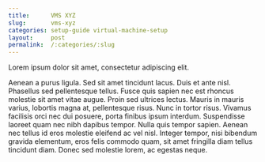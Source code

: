 ```yaml
---
title:      VMS XYZ
slug:       vms-xyz
categories: setup-guide virtual-machine-setup
layout:     post
permalink:  /:categories/:slug
---
```


Lorem ipsum dolor sit amet, consectetur adipiscing elit.

Aenean a purus ligula. Sed sit amet tincidunt lacus. Duis et ante nisl. Phasellus sed pellentesque tellus. Fusce quis sapien nec est rhoncus molestie sit amet vitae augue. Proin sed ultrices lectus. Mauris in mauris varius, lobortis magna at, pellentesque risus. Nunc in tortor risus. Vivamus facilisis orci nec dui posuere, porta finibus ipsum interdum. Suspendisse laoreet quam nec nibh dapibus tempor. Nulla quis tempor sapien. Aenean nec tellus id eros molestie eleifend ac vel nisl. Integer tempor, nisi bibendum gravida elementum, eros felis commodo quam, sit amet fringilla diam tellus tincidunt diam. Donec sed molestie lorem, ac egestas neque.
